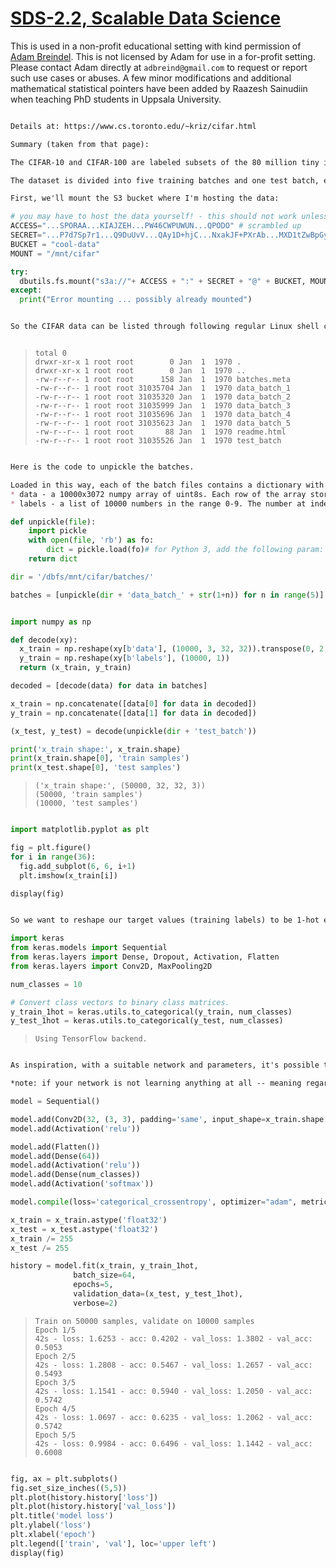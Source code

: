 [SDS-2.2, Scalable Data Science](https://lamastex.github.io/scalable-data-science/sds/2/2/)
===========================================================================================

This is used in a non-profit educational setting with kind permission of [Adam Breindel](https://www.linkedin.com/in/adbreind). This is not licensed by Adam for use in a for-profit setting. Please contact Adam directly at `adbreind@gmail.com` to request or report such use cases or abuses. A few minor modifications and additional mathematical statistical pointers have been added by Raazesh Sainudiin when teaching PhD students in Uppsala University.

``` md #CIFAR 10

Details at: https://www.cs.toronto.edu/~kriz/cifar.html

Summary (taken from that page): 

The CIFAR-10 and CIFAR-100 are labeled subsets of the 80 million tiny images dataset. They were collected by Alex Krizhevsky, Vinod Nair, and Geoffrey Hinton. The CIFAR-10 dataset consists of 60000 32x32 colour images in 10 classes, with 6000 images per class. There are 50000 training images and 10000 test images. 

The dataset is divided into five training batches and one test batch, each with 10000 images. The test batch contains exactly 1000 randomly-selected images from each class. The training batches contain the remaining images in random order, but some training batches may contain more images from one class than another. Between them, the training batches contain exactly 5000 images from each class.

First, we'll mount the S3 bucket where I'm hosting the data:
```

``` python
# you may have to host the data yourself! - this should not work unless you can descramble
ACCESS="...SPORAA...KIAJZEH...PW46CWPUWUN...QPODO" # scrambled up
SECRET="...P7d7Sp7r1...Q9DuUvV...QAy1D+hjC...NxakJF+PXrAb...MXD1tZwBpGyN...1Ns5r5n1" # scrambled up
BUCKET = "cool-data"
MOUNT = "/mnt/cifar"

try:
  dbutils.fs.mount("s3a://"+ ACCESS + ":" + SECRET + "@" + BUCKET, MOUNT)
except:
  print("Error mounting ... possibly already mounted")
```

``` md This is in DBFS, which is available (via FUSE) at /dbfs ...

So the CIFAR data can be listed through following regular Linux shell command:
```

``` sh ls -la /dbfs/mnt/cifar/batches
```

>     total 0
>     drwxr-xr-x 1 root root        0 Jan  1  1970 .
>     drwxr-xr-x 1 root root        0 Jan  1  1970 ..
>     -rw-r--r-- 1 root root      158 Jan  1  1970 batches.meta
>     -rw-r--r-- 1 root root 31035704 Jan  1  1970 data_batch_1
>     -rw-r--r-- 1 root root 31035320 Jan  1  1970 data_batch_2
>     -rw-r--r-- 1 root root 31035999 Jan  1  1970 data_batch_3
>     -rw-r--r-- 1 root root 31035696 Jan  1  1970 data_batch_4
>     -rw-r--r-- 1 root root 31035623 Jan  1  1970 data_batch_5
>     -rw-r--r-- 1 root root       88 Jan  1  1970 readme.html
>     -rw-r--r-- 1 root root 31035526 Jan  1  1970 test_batch

``` md Recall the classes are: __airplane, automobile, bird, cat, deer, dog, frog, horse, ship, truck__

Here is the code to unpickle the batches. 

Loaded in this way, each of the batch files contains a dictionary with the following elements:
* data - a 10000x3072 numpy array of uint8s. Each row of the array stores a 32x32 colour image. The first 1024 entries contain the red channel values, the next 1024 the green, and the final 1024 the blue. The image is stored in row-major order, so that the first 32 entries of the array are the red channel values of the first row of the image.
* labels - a list of 10000 numbers in the range 0-9. The number at index i indicates the label of the ith image in the array data.
```

``` python
def unpickle(file):
    import pickle
    with open(file, 'rb') as fo:
        dict = pickle.load(fo)# for Python 3, add the following param: encoding='bytes'
    return dict

dir = '/dbfs/mnt/cifar/batches/'

batches = [unpickle(dir + 'data_batch_' + str(1+n)) for n in range(5)]
```

``` md Now we need to reshape the data batches and concatenate the training batches into one big tensor.
```

``` python
import numpy as np

def decode(xy):
  x_train = np.reshape(xy[b'data'], (10000, 3, 32, 32)).transpose(0, 2, 3, 1)
  y_train = np.reshape(xy[b'labels'], (10000, 1))
  return (x_train, y_train)

decoded = [decode(data) for data in batches]

x_train = np.concatenate([data[0] for data in decoded])
y_train = np.concatenate([data[1] for data in decoded])

(x_test, y_test) = decode(unpickle(dir + 'test_batch'))

print('x_train shape:', x_train.shape)
print(x_train.shape[0], 'train samples')
print(x_test.shape[0], 'test samples')
```

>     ('x_train shape:', (50000, 32, 32, 3))
>     (50000, 'train samples')
>     (10000, 'test samples')

``` md Let's visualize some of the images:
```

``` python
import matplotlib.pyplot as plt

fig = plt.figure()
for i in range(36):
  fig.add_subplot(6, 6, i+1)
  plt.imshow(x_train[i])

display(fig)
```

``` md Recall that we are getting a categorical output via softmax across 10 neurons, corresponding to the output categories.

So we want to reshape our target values (training labels) to be 1-hot encoded, and Keras can calculate categorical crossentropy between its output layer and the target:
```

``` python
import keras
from keras.models import Sequential
from keras.layers import Dense, Dropout, Activation, Flatten
from keras.layers import Conv2D, MaxPooling2D

num_classes = 10

# Convert class vectors to binary class matrices.
y_train_1hot = keras.utils.to_categorical(y_train, num_classes)
y_test_1hot = keras.utils.to_categorical(y_test, num_classes)
```

>     Using TensorFlow backend.

``` md Here's a simple convolutional net to get you started. It will get you to over 57% accuracy in 5 epochs.

As inspiration, with a suitable network and parameters, it's possible to get over 99% test accuracy, although you won't have time to get there in today's session on this hardware.

*note: if your network is not learning anything at all -- meaning regardless of settings, you're seeing a loss that doesn't decrease and a validation accuracy that is 10% (i.e., random chance) -- then restart your cluster*
```

``` python
model = Sequential()

model.add(Conv2D(32, (3, 3), padding='same', input_shape=x_train.shape[1:]))
model.add(Activation('relu'))

model.add(Flatten())
model.add(Dense(64))
model.add(Activation('relu'))
model.add(Dense(num_classes))
model.add(Activation('softmax'))

model.compile(loss='categorical_crossentropy', optimizer="adam", metrics=['accuracy'])

x_train = x_train.astype('float32')
x_test = x_test.astype('float32')
x_train /= 255
x_test /= 255

history = model.fit(x_train, y_train_1hot,
              batch_size=64,
              epochs=5,
              validation_data=(x_test, y_test_1hot),
              verbose=2)
```

>     Train on 50000 samples, validate on 10000 samples
>     Epoch 1/5
>     42s - loss: 1.6253 - acc: 0.4202 - val_loss: 1.3802 - val_acc: 0.5053
>     Epoch 2/5
>     42s - loss: 1.2808 - acc: 0.5467 - val_loss: 1.2657 - val_acc: 0.5493
>     Epoch 3/5
>     42s - loss: 1.1541 - acc: 0.5940 - val_loss: 1.2050 - val_acc: 0.5742
>     Epoch 4/5
>     42s - loss: 1.0697 - acc: 0.6235 - val_loss: 1.2062 - val_acc: 0.5742
>     Epoch 5/5
>     42s - loss: 0.9984 - acc: 0.6496 - val_loss: 1.1442 - val_acc: 0.6008

``` md In this session, you probably won't have time to run each experiment for too many epochs ... but you can use this code to plot the training and validation losses:
```

``` python
fig, ax = plt.subplots()
fig.set_size_inches((5,5))
plt.plot(history.history['loss'])
plt.plot(history.history['val_loss'])
plt.title('model loss')
plt.ylabel('loss')
plt.xlabel('epoch')
plt.legend(['train', 'val'], loc='upper left')
display(fig)
```

